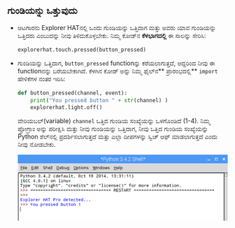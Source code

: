 ## ಗುಂಡಿಯನ್ನು ಒತ್ತುವುದು

- ಆಟಗಾರನು Explorer HAT‌ನಲ್ಲಿ ಒಂದು ಗುಂಡಿಯನ್ನು ಒತ್ತಿದಾಗ ಮತ್ತು ಅವರು ಯಾವ ಗುಂಡಿಯನ್ನು ಒತ್ತಿದರು ಎಂಬುದನ್ನು ನೀವು ತಿಳಿದುಕೊಳ್ಳಬೇಕು. ನಿಮ್ಮ ಕೋಡ್‌ನ **ಕೆಳಭಾಗದಲ್ಲಿ** ಈ ಸಾಲನ್ನು ಸೇರಿಸಿ:
    
    ```python
    explorerhat.touch.pressed(button_pressed)
    ```

- ಗುಂಡಿಯನ್ನು ಒತ್ತಿದಾಗ, `button_pressed` functionನ್ನು ಕರೆಯಲಾಗುತ್ತದೆ, ಆದ್ದರಿಂದ ನೀವು ಈ functionನನ್ನು ಬರೆಯಬೇಕಾಗಿದೆ. ಕೆಳಗಿನ ಕೋಡ್ ಅನ್ನು ನಿಮ್ಮ ಫೈಲ್‌ನ** ಪ್ರಾರಂಭದಲ್ಲಿ** `import` ಹೇಳಿಕೆಗಳ ನಂತರ ಇರಿಸಿ:
    
    ```python
    def button_pressed(channel, event):
        print("You pressed button " + str(channel) )
        explorerhat.light.off()
    ```
    
    ವೇರಿಯಬಲ್(variable) `channel` ಒತ್ತಿದ ಗುಂಡಿಯ ಸಂಖ್ಯೆಯನ್ನು ಒಳಗೊಂಡಿದೆ (1-4). ನಿಮ್ಮ ಪ್ರೋಗ್ರಾಂ ಅನ್ನು ಪರೀಕ್ಷಿಸಿ ಮತ್ತು ನೀವು ಗುಂಡಿಯನ್ನು ಒತ್ತಿದಾಗ, ನೀವು ಒತ್ತಿದ ಗುಂಡಿಯ ಸಂಖ್ಯೆಯನ್ನು Python ಶೆಲ್‌ನಲ್ಲಿ ಪ್ರದರ್ಶಿಸಲಾಗುತ್ತದೆ ಮತ್ತು ಎಲ್ಲಾ ದೀಪಗಳನ್ನು ಸ್ವಿಚ್ ಆಫ್ ಮಾಡಲಾಗುತ್ತದೆ ಎಂದು ನೀವು ನೋಡಬೇಕು.
    
    ![ಯಾವ ಗುಂಡಿಯನ್ನು ಒತ್ತಲಾಗಿದೆ ಎಂದು ಹೇಳುವ ಸಂದೇಶ](images/pressed-button.png)
